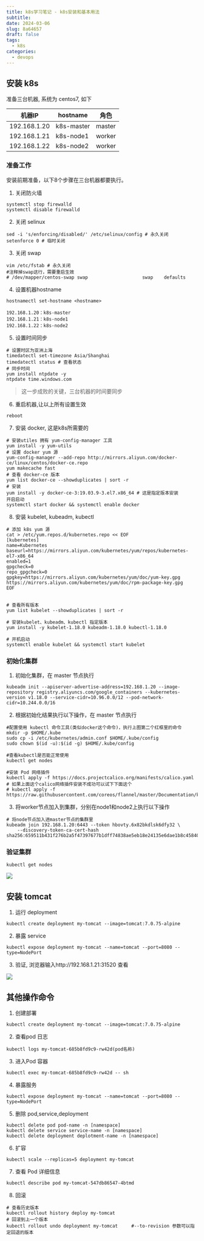 ```yaml
---
title: k8s学习笔记 - k8s安装和基本用法
subtitle:
date: 2024-03-06
slug: 8a64657
draft: false
tags:
  - k8s
categories:
  - devops
---
```


## 安装 k8s

准备三台机器, 系统为 centos7, 如下

| 机器IP         | hostname   | 角色     |
| ------------ | ---------- | ------ |
| 192.168.1.20 | k8s-master | master |
| 192.168.1.21 | k8s-node1  | worker |
| 192.168.1.22 | k8s-node2  | worker |

### 准备工作

安装前期准备，以下8个步骤在三台机器都要执行。

1. 关闭防火墙

```shell
systemctl stop firewalld
systemctl disable firewalld
```

2. 关闭 selinux

```shell
sed -i 's/enforcing/disabled/' /etc/selinux/config # 永久关闭
setenforce 0 # 临时关闭
```

3. 关闭 swap

```shell
vim /etc/fstab # 永久关闭
#注释掉swap这行，需要重启生效
# /dev/mapper/centos-swap swap                    swap    defaults 
```

4. 设置机器hostname

```
hostnamectl set-hostname <hostname>

192.168.1.20：k8s-master
192.168.1.21：k8s-node1
192.168.1.22：k8s-node2
```

5. 设置时间同步

```shell
# 设置时区为亚洲上海
timedatectl set-timezone Asia/Shanghai
timedatectl status # 查看状态
# 同步时间
yum install ntpdate -y
ntpdate time.windows.com
```

> 这一步成败的关键，三台机器的时间要同步

6. 重启机器,让以上所有设置生效

```shell
reboot
```

7. 安装 docker, 这是k8s所需要的

```shell
# 安装utiles 拥有 yum-config-manager 工具
yum install -y yum-utils
# 设置 docker yum 源
yum-config-manager --add-repo http://mirrors.aliyun.com/docker-ce/linux/centos/docker-ce.repo
yum makecache fast
# 查看 docker-ce 版本
yum list docker-ce --showduplicates | sort -r
# 安装
yum install -y docker-ce-3:19.03.9-3.el7.x86_64 # 这是指定版本安装
开启启动
systemctl start docker && systemctl enable docker
```

8. 安装 kubelet, kubeadm, kubectl

```shell
# 添加 k8s yum 源
cat > /etc/yum.repos.d/kubernetes.repo << EOF
[kubernetes]
name=Kubernetes
baseurl=https://mirrors.aliyun.com/kubernetes/yum/repos/kubernetes-el7-x86_64
enabled=1
gpgcheck=0
repo_gpgcheck=0
gpgkey=https://mirrors.aliyun.com/kubernetes/yum/doc/yum-key.gpg
https://mirrors.aliyun.com/kubernetes/yum/doc/rpm-package-key.gpg
EOF


# 查看所有版本
yum list kubelet --showduplicates | sort -r

# 安装kubelet、kubeadm、kubectl 指定版本
yum install -y kubelet-1.18.0 kubeadm-1.18.0 kubectl-1.18.0

# 开机启动
systemctl enable kubelet && systemctl start kubelet
```

### 初始化集群

1. 初始化集群，在 master 节点执行

```shell
kubeadm init --apiserver-advertise-address=192.168.1.20 --image-repository registry.aliyuncs.com/google_containers --kubernetes-version v1.18.0 --service-cidr=10.96.0.0/12 --pod-network-cidr=10.244.0.0/16
```

2. 根据初始化结果执行以下操作，在 master 节点执行

```shell
#配置使用 kubectl 命令工具(类似docker这个命令)，执行上图第二个红框里的命令
mkdir -p $HOME/.kube
sudo cp -i /etc/kubernetes/admin.conf $HOME/.kube/config
sudo chown $(id -u):$(id -g) $HOME/.kube/config

#查看kubectl是否能正常使用
kubectl get nodes

#安装 Pod 网络插件
kubectl apply -f https://docs.projectcalico.org/manifests/calico.yaml
# 如果上面这个calico网络插件安装不成功可以试下下面这个
# kubectl apply -f https://raw.githubusercontent.com/coreos/flannel/master/Documentation/kubeflannel.yml
```

3. 将worker节点加入到集群，分别在node1和node2上执行以下操作

```shell
# 将node节点加入进master节点的集群里
kubeadm join 192.168.1.20:6443 --token hbovty.6x82bkdlsk6dfy32 \
    --discovery-token-ca-cert-hash sha256:659511b431f276b2a5f47397677b1dff74838ae5eb18e24135e6dae1b8c45840
```

### 验证集群

```shell
kubectl get nodes
```

![](https://raw.gitmirror.com/telzhou618/images/main/img03/20240506190815.png)

## 安装 tomcat

1. 运行 deployment

```shell
kubectl create deployment my-tomcat --image=tomcat:7.0.75-alpine
```

2. 暴露 service

```shell
kubectl expose deployment my-tomcat --name=tomcat --port=8080 --type=NodePort
```

3. 验证, 浏览器输入http://192.168.1.21:31520 查看

![](https://raw.gitmirror.com/telzhou618/images/main/img03/20240506192139.png)

## 其他操作命令

1. 创建部署

```shell
kubectl create deployment my-tomcat --image=tomcat:7.0.75-alpine
```

2. 查看pod 日志

```shell
kubectl logs my-tomcat-685b8fd9c9-rw42d(pod名称)
```

3. 进入Pod 容器

```shell
kubectl exec my-tomcat-685b8fd9c9-rw42d -- sh
```

4. 暴露服务

```shell
kubectl expose deployment my-tomcat --name=tomcat --port=8080 --type=NodePort
```

5. 删除 pod,service,deployment

```shell
kubectl delete pod pod-name -n [namespace]
kubectl delete service service-name -n [namespace]
kubectl delete deployment deplotment-name -n [namespace]
```

6. 扩容

```shell
kubectl scale --replicas=5 deployment my-tomcat
```

7. 查看 Pod 详细信息

```shell
kubectl describe pod my-tomcat-547db86547-4btmd
```

8. 回滚

```shell
# 查看历史版本
kubectl rollout history deploy my-tomcat 
# 回滚到上一个版本
kubectl rollout undo deployment my-tomcat     #--to-revision 参数可以指定回退的版本
```

